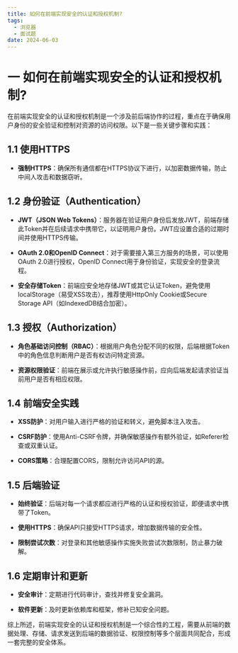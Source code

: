 ```yaml
---
title: 如何在前端实现安全的认证和授权机制?
tags:
  - 浏览器
  - 面试题
date: 2024-06-03
---
```

# 一 如何在前端实现安全的认证和授权机制?

在前端实现安全的认证和授权机制是一个涉及前后端协作的过程，重点在于确保用户身份的安全验证和控制对资源的访问权限。以下是一些关键步骤和实践：

## 1.1 使用HTTPS

- **强制HTTPS**：确保所有通信都在HTTPS协议下进行，以加密数据传输，防止中间人攻击和数据窃听。

## 1.2 身份验证（Authentication）

- **JWT（JSON Web Tokens）**：服务器在验证用户身份后发放JWT，前端存储此Token并在后续请求中携带它，以证明用户身份。JWT应设置合适的过期时间并使用HTTPS传输。
    
- **OAuth 2.0和OpenID Connect**：对于需要接入第三方服务的场景，可以使用OAuth 2.0进行授权，OpenID Connect用于身份验证，实现安全的登录流程。
    
- **安全存储Token**：前端应安全地存储JWT或其它认证Token，避免使用localStorage（易受XSS攻击），推荐使用HttpOnly Cookie或Secure Storage API（如IndexedDB结合加密）。
    

## 1.3 授权（Authorization）

- **角色基础访问控制（RBAC）**：根据用户角色分配不同的权限，后端根据Token中的角色信息判断用户是否有权访问特定资源。
    
- **资源权限验证**：前端在展示或允许执行敏感操作前，应向后端发起请求验证当前用户是否有相应权限。
    

## 1.4 前端安全实践

- **XSS防护**：对用户输入进行严格的验证和转义，避免脚本注入攻击。
    
- **CSRF防护**：使用Anti-CSRF令牌，并确保敏感操作有额外验证，如Referer检查或双重认证。
    
- **CORS策略**：合理配置CORS，限制允许访问API的源。
    

## 1.5 后端验证

- **始终验证**：后端对每一个请求都应进行严格的认证和授权验证，即便请求中携带了Token。
    
- **使用HTTPS**：确保API只接受HTTPS请求，增加数据传输的安全性。
    
- **限制尝试次数**：对登录和其他敏感操作实施失败尝试次数限制，防止暴力破解。
    

## 1.6 定期审计和更新

- **安全审计**：定期进行代码审计，查找并修复安全漏洞。
    
- **软件更新**：及时更新依赖库和框架，修补已知安全问题。
    

综上所述，前端实现安全的认证和授权机制是一个综合性的工程，需要从前端的数据处理、存储、请求发送到后端的数据验证、权限控制等多个层面共同配合，形成一套完整的安全体系。
